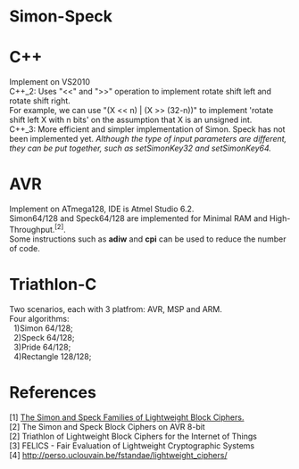 # Simon-Speck

# C++
Implement on VS2010<br>
C++_2: Uses "<<" and ">>" operation to implement rotate shift left and rotate shift right.<br>
For example, we can use "(X << n) | (X >> (32-n))" to implement 'rotate shift left X with n bits' on the assumption that X is an unsigned int.<br>
C++_3: More efficient and simpler implementation of Simon. Speck has not been implemented yet. <i>Although the type of input parameters are different, they can be put together, such as setSimonKey32 and setSimonKey64.</i><br>

# AVR
Implement on ATmega128, IDE is Atmel Studio 6.2.<br>
Simon64/128 and Speck64/128 are implemented for Minimal RAM and High-Throughput.<sup>[2]</sup>.<br>
Some instructions such as <b>adiw</b> and <b>cpi</b> can be used to reduce the number of code.<br>

# Triathlon-C
Two scenarios, each with 3 platfrom: AVR, MSP and ARM.<br>
Four algorithms:<br>
&nbsp;&nbsp;1)Simon 64/128;<br>
&nbsp;&nbsp;2)Speck 64/128;<br>
&nbsp;&nbsp;3)Pride 64/128;<br>
&nbsp;&nbsp;4)Rectangle 128/128;<br>

# References
[1] <a href="https://eprint.iacr.org/2013/404.pdf">The Simon and Speck Families of Lightweight Block Ciphers.<a/><br>
[2] The Simon and Speck Block Ciphers on AVR 8-bit<br>
[2] Triathlon of Lightweight Block Ciphers for the Internet of Things<br>
[3] FELICS - Fair Evaluation of Lightweight Cryptographic Systems<br>
[4] <a href="http://perso.uclouvain.be/fstandae/lightweight_ciphers/">http://perso.uclouvain.be/fstandae/lightweight_ciphers/</a><br>
